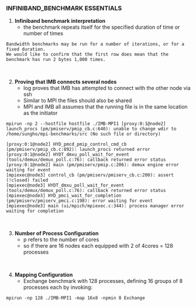### INFINIBAND_BENCHMARK ESSENTIALS

1. **Infiniband benchmark interpretation**
    - the benchmark repeats itself for the specified duration of time or number of times
```
Bandwidth benchmarks may be run for a number of iterations, or for a fixed duration.
We would like to confirm that the first row does mean that the benchmark has run 2 bytes 1,000 times.
```  

<br>

2. **Proving that IMB connects several nodes**
    - log proves that IMB has attempted to connect with the other node via ssh
    - Similar to MPI the files should also be shared
    - MPI and IMB all assumes that the running file is in the same location as the initiator
```
mpirun -np 2 --hostfile hostfile ./IMB-MPI1 [proxy:0:1@node2] launch_procs (pm/pmiserv/pmip_cb.c:640): unable to change wdir to /home/sungho/mpi-benchmarks/src (No such file or directory)

[proxy:0:1@node2] HYD_pmcd_pmip_control_cmd_cb (pm/pmiserv/pmip_cb.c:892): launch_procs returned error                          
[proxy:0:1@node2] HYDT_dmxu_poll_wait_for_event (tools/demux/demux_poll.c:76): callback returned error status                   
[proxy:0:1@node2] main (pm/pmiserv/pmip.c:206): demux engine error waiting for event            
[mpiexec@node3] control_cb (pm/pmiserv/pmiserv_cb.c:200): assert (!closed) failed               
[mpiexec@node3] HYDT_dmxu_poll_wait_for_event (tools/demux/demux_poll.c:76): callback returned error status                     
[mpiexec@node3] HYD_pmci_wait_for_completion (pm/pmiserv/pmiserv_pmci.c:198): error waiting for event                           
[mpiexec@node3] main (ui/mpich/mpiexec.c:344): process manager error waiting for completion
```

<br>

3. **Number of Process Configuration**  
    - p refers to the number of cores
    - so if there are 16 nodes each equipped with 2 of 4cores  = 128 processes

<br>

4. **Mapping Configuration**
    -  Exchange benchmark with 128 processes, defining 16 groups of 8 processes each by invoking:
```
mpirun -np 128 ./IMB-MPI1 -map 16x8 -npmin 8 Exchange
```
